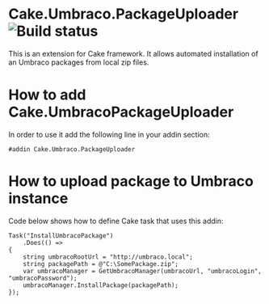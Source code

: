 

# Cake.Umbraco.PackageUploader ![Build status](https://ci.appveyor.com/api/projects/status/github/ObjectivityLtd/Cake.Umbraco.PackageUploader?svg=true)
This is an extension for Cake framework. It allows automated installation of an Umbraco packages from local zip files.

# How to add Cake.UmbracoPackageUploader
In order to use it add the following line in your addin section:
```cake
#addin Cake.Umbraco.PackageUploader
```

# How to upload package to Umbraco instance
Code below shows how to define Cake task that uses this addin:

```cake
Task("InstallUmbracoPackage")
    .Does(() =>
{
    string umbracoRootUrl = "http://umbraco.local";
    string packagePath = @"C:\SomePackage.zip";
    var umbracoManager = GetUmbracoManager(umbracoUrl, "umbracoLogin", "umbracoPassword");
    umbracoManager.InstallPackage(packagePath);
});
```
